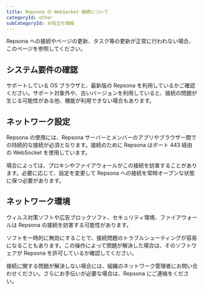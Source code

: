 ```yaml
---
title: Repsona の WebSocket 接続について
categoryId: other
subCategoryId: お役立ち情報
---
```


Repsona への接続やページの更新、タスク等の更新が正常に行われない場合、このページを参照してください。

## システム要件の確認

サポートしている OS ブラウザと、最新版の Repsona を利用しているかご確認ください。サポート対象外や、古いバージョンを利用していると、接続の問題が生じる可能性がある他、機能が利用できない場合もあります。

## ネットワーク設定

Repsona の使用には、Repsona サーバーとメンバーのアプリやブラウザー間での持続的な接続が必須となります。接続のために Repsona はポート 443 経由の WebSocket を使用しています。

場合によっては、プロキシやファイアウォールがこの接続を妨害することがあります。必要に応じて、設定を変更して Repsona への接続を常時オープンな状態に保つ必要があります。

## ネットワーク環境

ウィルス対策ソフトや広告ブロックソフト、セキュリティ環境、ファイアウォールは Repsona の接続を妨害する可能性があります。

ソフトを一時的に無効にすることで、接続問題のトラブルシューティングが容易になることもあります。この操作によって問題が解決した場合は、そのソフトウェアが Repsona を許可しているか確認してください。

接続に関する問題が解決しない場合には、組織のネットワーク管理者にお問い合わせください。さらにお手伝いが必要な場合は、Repsona にご連絡をください。
